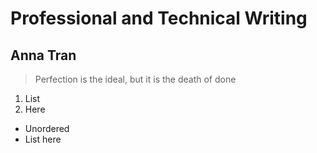 # Professional and Technical Writing
## Anna Tran

> Perfection is the ideal, but it is the death of done
1. List
2. Here
- Unordered
- List here

